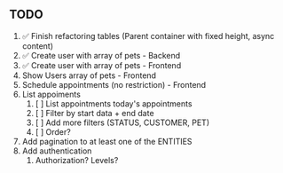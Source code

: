 ## TODO

1. ✅ Finish refactoring tables (Parent container with fixed height, async content)
2. ✅ Create user with array of pets - Backend
3. ✅ Create user with array of pets - Frontend
4. Show Users array of pets - Frontend
5. Schedule appointments (no restriction) - Frontend
6. List appoiments
   1. [ ] List appointments today's appointments
   2. [ ] Filter by start data + end date
   3. [ ] Add more filters (STATUS, CUSTOMER, PET)
   4. [ ] Order?
7. Add pagination to at least one of the ENTITIES
8. Add authentication
   1. Authorization? Levels?
